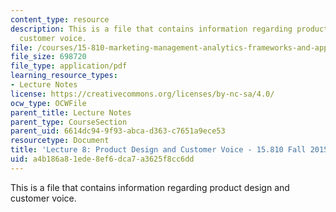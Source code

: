 ```yaml
---
content_type: resource
description: This is a file that contains information regarding product design and
  customer voice.
file: /courses/15-810-marketing-management-analytics-frameworks-and-applications-fall-2015/a4b186a81ede8ef6dca7a3625f8cc6dd_MIT15_810F15_L8_ProdDesn.pdf
file_size: 698720
file_type: application/pdf
learning_resource_types:
- Lecture Notes
license: https://creativecommons.org/licenses/by-nc-sa/4.0/
ocw_type: OCWFile
parent_title: Lecture Notes
parent_type: CourseSection
parent_uid: 6614dc94-9f93-abca-d363-c7651a9ece53
resourcetype: Document
title: 'Lecture 8: Product Design and Customer Voice - 15.810 Fall 2015'
uid: a4b186a8-1ede-8ef6-dca7-a3625f8cc6dd
---
```

This is a file that contains information regarding product design and customer voice.